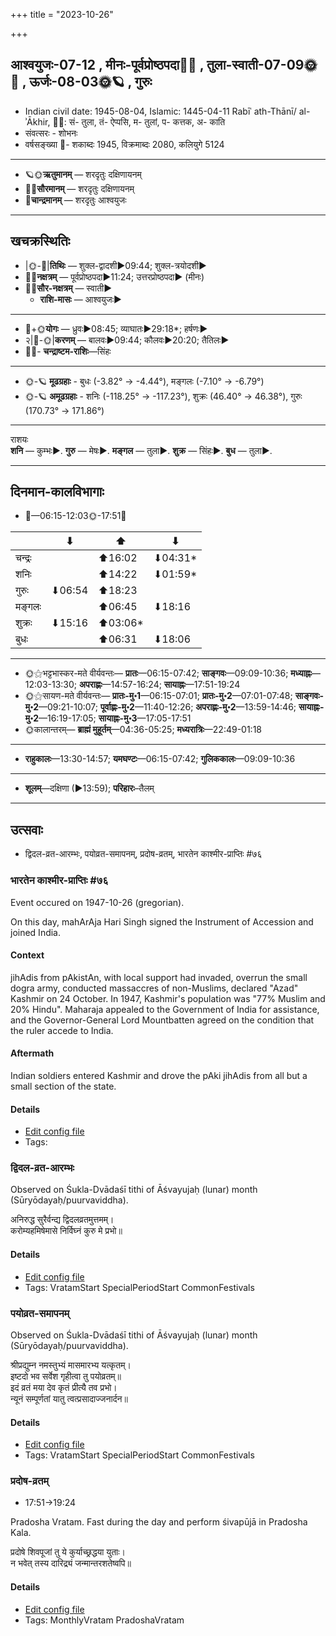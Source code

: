 +++
title = "2023-10-26"

+++
## आश्वयुजः-07-12  ,  मीनः-पूर्वप्रोष्ठपदा🌛🌌  ,  तुला-स्वाती-07-09🌞🌌  ,  ऊर्जः-08-03🌞🪐  ,  गुरुः
- Indian civil date: 1945-08-04, Islamic: 1445-04-11 Rabīʿ ath-Thānī/ al-ʾĀkhir, 🌌🌞: सं- तुला, तं- ऐप्पसि, म- तुलां, प- कत्तक, अ- काति
- संवत्सरः - शोभनः
- वर्षसङ्ख्या 🌛- शकाब्दः 1945, विक्रमाब्दः 2080, कलियुगे 5124
___________________
- 🪐🌞**ऋतुमानम्** — शरदृतुः दक्षिणायनम्
- 🌌🌞**सौरमानम्** — शरदृतुः दक्षिणायनम्
- 🌛**चान्द्रमानम्** — शरदृतुः आश्वयुजः
___________________


## खचक्रस्थितिः
- |🌞-🌛|**तिथिः** — शुक्ल-द्वादशी►09:44; शुक्ल-त्रयोदशी►  
- 🌌🌛**नक्षत्रम्** — पूर्वप्रोष्ठपदा►11:24; उत्तरप्रोष्ठपदा► (मीनः)  
- 🌌🌞**सौर-नक्षत्रम्** — स्वाती►  
  - **राशि-मासः** — आश्वयुजः► 
___________________
- 🌛+🌞**योगः** — ध्रुवः►08:45; व्याघातः►29:18*; हर्षणः►  
- २|🌛-🌞|**करणम्** — बालवः►09:44; कौलवः►20:20; तैतिलः►  
- 🌌🌛- **चन्द्राष्टम-राशिः**—सिंहः  
___________________
- 🌞-🪐 **मूढग्रहाः** - बुधः (-3.82° → -4.44°), मङ्गलः (-7.10° → -6.79°)
- 🌞-🪐 **अमूढग्रहाः** - शनिः (-118.25° → -117.23°), शुक्रः (46.40° → 46.38°), गुरुः (170.73° → 171.86°)
___________________
राशयः  
**शनि** — कुम्भः►. **गुरु** — मेषः►. **मङ्गल** — तुला►. **शुक्र** — सिंहः►. **बुध** — तुला►. 
___________________


## दिनमान-कालविभागाः
- 🌅—06:15-12:03🌞-17:51🌇  

|      |⬇     |⬆     |⬇     |
|------|-----|-----|------|
|चन्द्रः|     |⬆16:02 |⬇04:31*|
|शनिः   |     |⬆14:22 |⬇01:59*|
|गुरुः  |⬇06:54 |⬆18:23 |     |
|मङ्गलः |     |⬆06:45 |⬇18:16 |
|शुक्रः |⬇15:16 |⬆03:06*|     |
|बुधः   |     |⬆06:31 |⬇18:06 |
___________________
- 🌞⚝भट्टभास्कर-मते वीर्यवन्तः— **प्रातः**—06:15-07:42; **साङ्गवः**—09:09-10:36; **मध्याह्नः**—12:03-13:30; **अपराह्णः**—14:57-16:24; **सायाह्नः**—17:51-19:24  
- 🌞⚝सायण-मते वीर्यवन्तः— **प्रातः-मु॰1**—06:15-07:01; **प्रातः-मु॰2**—07:01-07:48; **साङ्गवः-मु॰2**—09:21-10:07; **पूर्वाह्णः-मु॰2**—11:40-12:26; **अपराह्णः-मु॰2**—13:59-14:46; **सायाह्नः-मु॰2**—16:19-17:05; **सायाह्नः-मु॰3**—17:05-17:51  
- 🌞कालान्तरम्— **ब्राह्मं मुहूर्तम्**—04:36-05:25; **मध्यरात्रिः**—22:49-01:18  
___________________
- **राहुकालः**—13:30-14:57; **यमघण्टः**—06:15-07:42; **गुलिककालः**—09:09-10:36  
___________________
- **शूलम्**—दक्षिणा (►13:59); **परिहारः**–तैलम्  
___________________

## उत्सवाः
- द्विदल-व्रत-आरम्भः, पयोव्रत-समापनम्, प्रदोष-व्रतम्, भारतेन काश्मीर-प्राप्तिः #७६
### भारतेन काश्मीर-प्राप्तिः #७६

Event occured on 1947-10-26 (gregorian). 

On this day, mahArAja Hari Singh signed the Instrument of Accession and joined India.

#### Context
jihAdis from pAkistAn, with local support had invaded, overrun the small dogra army, conducted massaccres of non-Muslims, declared "Azad" Kashmir on 24 October. In 1947, Kashmir's population was "77% Muslim and 20% Hindu". Maharaja appealed to the Government of India for assistance, and the Governor-General Lord Mountbatten agreed on the condition that the ruler accede to India.

#### Aftermath
Indian soldiers entered Kashmir and drove the pAki jihAdis from all but a small section of the state.

#### Details
- [Edit config file](https://github.com/jyotisham/adyatithi/blob/master/mahApuruSha/xatra-later/gregorian/day/10/26/bhAratena_kAshmIra-prAptiH.toml)
- Tags: 


### द्विदल-व्रत-आरम्भः

Observed on Śukla-Dvādaśī tithi of Āśvayujaḥ (lunar) month (Sūryōdayaḥ/puurvaviddha). 

अनिरुद्ध सुरैर्वन्द्य द्विदलव्रतमुत्तमम्।  
करोम्यहमिषेमासे निर्विघ्नं कुरु मे प्रभो॥



#### Details
- [Edit config file](https://github.com/jyotisham/adyatithi/blob/master/general/lunar_month/tithi/07/12/dvidala-vrata-ArambhaH.toml)
- Tags: VratamStart SpecialPeriodStart CommonFestivals


### पयोव्रत-समापनम्

Observed on Śukla-Dvādaśī tithi of Āśvayujaḥ (lunar) month (Sūryōdayaḥ/puurvaviddha). 

श्रीप्रद्युम्न नमस्तुभ्यं मासमारभ्य यत्कृतम्।  
इष्टदो भव सर्वेश गृहीत्वा तु पयोव्रतम्॥  
इदं व्रतं मया देव कृतं प्रीत्यै तव प्रभो।  
न्यूनं सम्पूर्णतां यातु त्वत्प्रसादाज्जनार्दन॥



#### Details
- [Edit config file](https://github.com/jyotisham/adyatithi/blob/master/general/lunar_month/tithi/07/12/payOvrata-samApanam.toml)
- Tags: VratamStart SpecialPeriodStart CommonFestivals


### प्रदोष-व्रतम्
- 17:51→19:24



Pradosha Vratam. Fast during the day and perform śivapūjā in Pradosha Kala.

प्रदोषे  शिवपूजां  तु  ये  कुर्याच्छ्रद्धया  युताः।  
न  भवेत्  तस्य  दारिद्र्यं  जन्मान्तरशतेष्वपि॥



#### Details
- [Edit config file](https://github.com/jyotisham/adyatithi/blob/master/time_focus/monthly/pradoSha/description_only/pradOSa-vratam.toml)
- Tags: MonthlyVratam PradoshaVratam


